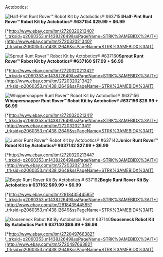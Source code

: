 Actobotics:

![Half-Pint Runt Rover™ Robot Kit by Actobotics®
\#637154](.//media/image3.jpg)**Half-Pint Runt Rover™ Robot Kit by Actobotics® #637154 $29.99 + $6.99**

[*http://www.ebay.com/itm/272032021340?\_trksid=p2060353.m1438.l2649&ssPageName=STRK%3AMEBIDX%3AIT*](http://www.ebay.com/itm/272032021340?_trksid=p2060353.m1438.l2649&ssPageName=STRK%3AMEBIDX%3AIT)

![Sprout Runt Rover™ Robot Kit by Actobotics®
\#637160](.//media/image1.jpg)**Sprout Runt Rover™ Robot Kit by
Actobotics® #637160 $17.99 + $6.99**

[*http://www.ebay.com/itm/272032021342?\_trksid=p2060353.m1438.l2649&ssPageName=STRK%3AMEBIDX%3AIT*](http://www.ebay.com/itm/272032021342?_trksid=p2060353.m1438.l2649&ssPageName=STRK%3AMEBIDX%3AIT)

![Whippersnapper Runt Rover™ Robot Kit by Actobotics®
\#637156](.//media/image4.jpg)**Whippersnapper Runt Rover™ Robot Kit by
Actobotics® #637156 $28.99 + $6.99**

[*http://www.ebay.com/itm/272032021341?\_trksid=p2060353.m1438.l2649&ssPageName=STRK%3AMEBIDX%3AIT*](http://www.ebay.com/itm/272032021341?_trksid=p2060353.m1438.l2649&ssPageName=STRK%3AMEBIDX%3AIT)

![Junior Runt Rover™ Robot Kit by Actobotics®
\#637142](.//media/image5.jpg)**Junior Runt Rover™ Robot Kit by
Actobotics® #637142 $27.99 + $6.99**

[*http://www.ebay.com/itm/272032021344?\_trksid=p2060353.m1438.l2649&ssPageName=STRK%3AMEBIDX%3AIT*](http://www.ebay.com/itm/272032021344?_trksid=p2060353.m1438.l2649&ssPageName=STRK%3AMEBIDX%3AIT)

![Bogie Runt Rover Kit By Actobotics \#
637162](.//media/image6.jpg)**Bogie Runt Rover Kit By Actobotics #
637162 $69.99 + $6.99**

[*http://www.ebay.com/itm/281843544585?\_trksid=p2060353.m1438.l2649&ssPageName=STRK%3AMEBIDX%3AIT*](http://www.ebay.com/itm/281843544585?_trksid=p2060353.m1438.l2649&ssPageName=STRK%3AMEBIDX%3AIT)

![Gooseneck Robot Kit By Actobotics Part \#
637140](.//media/image2.jpg)**Gooseneck Robot Kit By Actobotics Part # 637140 $89.99 + $6.99**

[*http://www.ebay.com/itm/272049766382?\_trksid=p2060353.m1438.l2649&ssPageName=STRK%3AMEBIDX%3AIT*](http://www.ebay.com/itm/272049766382?_trksid=p2060353.m1438.l2649&ssPageName=STRK%3AMEBIDX%3AIT)


